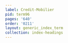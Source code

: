 ```yaml
---
label: Credit-Mobilier
pid: term96
pages: '640'
order: '0211'
layout: generic_index_term
collection: index-headings
---
```


